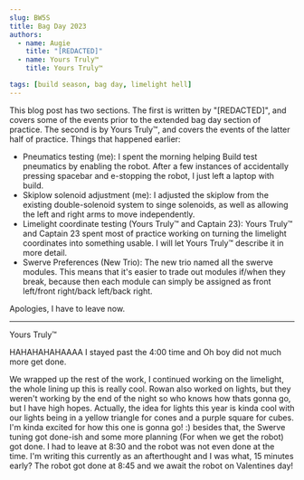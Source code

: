 ```yaml
---
slug: BW5S
title: Bag Day 2023
authors:
  - name: Augie
    title: "[REDACTED]"
  - name: Yours Truly™
    title: Yours Truly™

tags: [build season, bag day, limelight hell]
---
```

This blog post has two sections. The first is written by "[REDACTED]", and covers some of the events prior to the extended bag day section of practice. The second is by Yours Truly™, and covers the events of the latter half of practice. Things that happened earlier:

* Pneumatics testing (me): I spent the morning helping Build test pneumatics by enabling the robot. After a few instances of accidentally pressing spacebar and e-stopping the robot, I just left a laptop with build.
* Skiplow solenoid adjustment (me): I adjusted the skiplow from the existing double-solenoid system to singe solenoids, as well as allowing the left and right arms to move independently.
* Limelight coordinate testing (Yours Truly™ and Captain 23): Yours Truly™ and Captain 23 spent most of practice working on turning the limelight coordinates into something usable. I will let Yours Truly™ describe it in more detail.
* Swerve Preferences (New Trio): The new trio named all the swerve modules. This means that it's easier to trade out modules if/when they break, because then each module can simply be assigned as front left/front right/back left/back right.

Apologies, I have to leave now.
***

Yours Truly™

HAHAHAHAHAAAA I stayed past the 4:00 time and Oh boy did not much more get done. 

We wrapped up the rest of the work, I continued working on the limelight, the whole lining up this is really cool. Rowan also worked on lights, but they weren't working by the end of the night so who knows how thats gonna go, but I have high hopes. Actually, the idea for lights this year is kinda cool with our lights being in a yellow triangle for cones and a purple square for cubes. I'm kinda excited for how this one is gonna go! :) besides that, the Swerve tuning got done-ish and some more planning (For when we get the robot) got done. I had to leave at 8:30 and the robot was not even done at the time. I'm writing this currently as an afterthought and I was what, 15 minutes early? The robot got done at 8:45 and we await the robot on Valentines day!